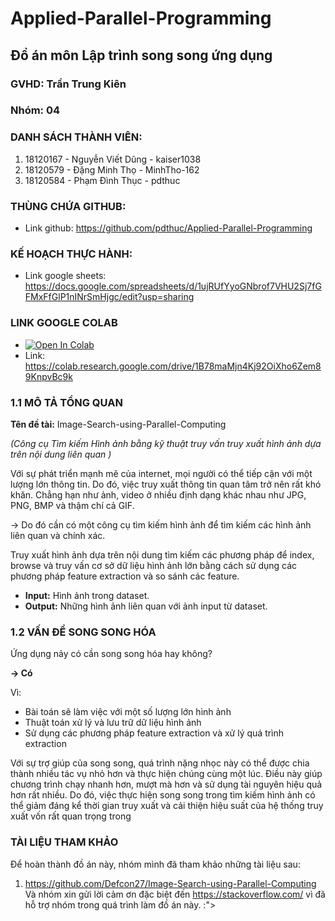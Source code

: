 # Applied-Parallel-Programming

## Đồ án môn Lập trình song song ứng dụng
### GVHD: Trần Trung Kiên
### Nhóm: 04
### DANH SÁCH THÀNH VIÊN:
  1. 18120167 - Nguyễn Viết Dũng - kaiser1038
  2. 18120579 - Đặng Minh Thọ - MinhTho-162
  3. 18120584 - Phạm Đình Thục - pdthuc

### THÙNG CHỨA GITHUB:
- Link github: https://github.com/pdthuc/Applied-Parallel-Programming

### KẾ HOẠCH THỰC HÀNH:
- Link google sheets: https://docs.google.com/spreadsheets/d/1ujRUfYyoGNbrof7VHU2Sj7fGFMxFfGlP1nINrSmHjgc/edit?usp=sharing

### LINK GOOGLE COLAB 
- [![Open In Colab](https://colab.research.google.com/assets/colab-badge.svg)](https://colab.research.google.com/drive/1B78maMjn4Kj92OiXho6Zem89KnpvBc9k)
- Link: https://colab.research.google.com/drive/1B78maMjn4Kj92OiXho6Zem89KnpvBc9k

### **1.1 MÔ TẢ TỔNG QUAN**
**Tên đề tài:** 
Image-Search-using-Parallel-Computing 

*(Công cụ Tìm kiếm Hình ảnh bằng kỹ thuật truy vấn truy xuất hình ảnh dựa trên nội dung liên quan )*

Với sự phát triển mạnh mẽ của internet, mọi người có thể tiếp cận với một lượng lớn thông tin. Do đó, việc truy xuất thông tin quan tâm trở nên rất khó khăn.
Chẳng hạn như ảnh, video ở nhiều định dạng khác nhau như JPG, PNG, BMP và thậm chí cả GIF. 

-> Do đó cần có một công cụ tìm kiếm hình ảnh để tìm kiếm các hình ảnh liên quan và chính xác.

Truy xuất hình ảnh dựa trên nội dung tìm kiếm các phương pháp để index, browse và truy vấn cơ sở dữ liệu hình ảnh lớn bằng cách sử dụng các phương pháp feature extraction và so sánh các feature.

- **Input:** Hình ảnh trong dataset.
- **Output:** Những hình ảnh liên quan với ảnh input từ dataset.


### **1.2 VẤN ĐỀ SONG SONG HÓA**

Ứng dụng nảy có cần song song hóa hay không?

**-> Có**

 Vì:
- Bài toán sẽ làm việc với một số lượng lớn hình ảnh
- Thuật toán xử lý và lưu trữ dữ liệu hình ảnh
- Sử dụng các phương pháp feature extraction và xử lý quá trình extraction

Với sự trợ giúp của song song, quá trình nặng nhọc này có thể được chia thành nhiều tác vụ nhỏ hơn và thực hiện chúng cùng một lúc. Điều này giúp chương trình chạy nhanh hơn, mượt mà hơn và sử dụng tài nguyên hiệu quả hơn rất nhiều. Do đó, việc thực hiện song song trong tìm kiếm hình ảnh có thể giảm đáng kể thời gian truy xuất và cải thiện hiệu suất của hệ thống truy xuất vốn rất quan trọng trong 

### TÀI LIỆU THAM KHẢO
Để hoàn thành đồ án này, nhóm mình đã tham khảo những tài liệu sau:
1. https://github.com/Defcon27/Image-Search-using-Parallel-Computing
Và nhóm xin gửi lời cảm ơn đặc biệt đến https://stackoverflow.com/ vì đã hỗ trợ nhóm trong quá trình làm đồ án này. :">
